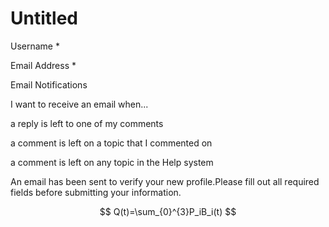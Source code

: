 # Untitled

Username \*

Email Address \*

 Email Notifications

 I want to receive an email when...

a reply is left to one of my comments

a comment is left on a topic that I commented on

a comment is left on any topic in the Help system

An email has been sent to verify your new profile.Please fill out all required fields before submitting your information.

$$
Q(t)=\sum_{0}^{3}P_iB_i(t)
$$

